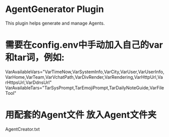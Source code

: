 # AgentGenerator Plugin

This plugin helps generate and manage Agents.


# 需要在config.env中手动加入自己的var和tar词，例如:
VarAvailableVars="VarTimeNow,VarSystemInfo,VarCity,VarUser,VarUserInfo,VarHome,VarTeam,VarVchatPath,VarDivRender,VarRendering,VarHttpUrl,VarHttpsUrl,VarDdnsUrl"
VarAvailableTars="TarSysPrompt,TarEmojiPrompt,TarDailyNoteGuide,VarFileTool"

# 用配套的Agent文件 放入Agent文件夹
AgentCreator.txt
